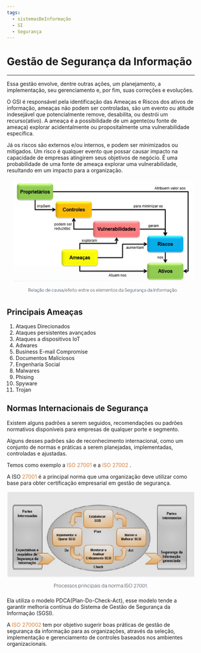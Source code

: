 ```yaml
---
tags:
  - sistemasDeInformação
  - SI
  - Segurança
---
```

# Gestão de Segurança da Informação
---

Essa gestão envolve, dentre outras ações, um planejamento, a implementação, seu gerenciamento e, por fim, suas correções e evoluções.

O GSI é responsável pela identificação das Ameaças e Riscos dos ativos de informação, ameaças não podem ser controladas, são um evento ou atitude indesejável que potencialmente remove, desabilita, ou destrói um recurso(ativo). A ameaça é a possibilidade de um agente(ou fonte de ameaça) explorar acidentalmente ou propositalmente uma vulnerabilidade específica.

Já os riscos são externos e/ou internos, e podem ser minimizados ou mitigados. Um risco é qualquer evento que possar causar impacto na capacidade de empresas atingirem seus objetivos de negócio. É uma probabilidade de uma fonte de ameaça explorar uma vulnerabilidade, resultando em um impacto para a organização.

![](img/Pasted%20image%2020240312090901.png)

## Principais Ameaças 

1. Ataques Direcionados
2. Ataques persistentes avançados
3. Ataques a dispositivos IoT
4. Adwares
5. Business E-mail Compromise
6. Documentos Maliciosos
7. Engenharia Social
8. Malwares
9. Phising
10. Spyware
11. Trojan

## Normas Internacionais de Segurança

Existem alguns padrões a serem seguidos, recomendações ou padrões normativos disponíveis para empresas de qualquer porte e segmento.

Alguns desses padrões são de reconhecimento internacional, como um conjunto de normas e práticas a serem planejadas, implementadas, controladas e ajustadas.

Temos como exemplo a <span style="color:#d97f36">ISO 27001</span> e a <span style="color:#d97f36">ISO 27002</span> .

A ISO <span style="color:#d97f36">27001</span> é a principal norma que uma organização deve utilizar como base para obter certificação empresarial em gestão de segurança.

![](img/Pasted%20image%2020240312091359.png)

Ela utiliza o modelo PDCA(Plan-Do-Check-Act), esse modelo tende a garantir melhoria contínua do Sistema de Gestão de Segurança da Informação (SGSI).

A <span style="color:#d97f36">ISO 270002</span> tem por objetivo sugerir boas práticas de gestão de segurança da informação para as organizações, através da seleção, implementação e gerenciamento de controles baseados nos ambientes organizacionais.

